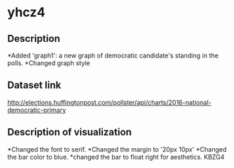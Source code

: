 # yhcz4
## Description
  *Added 'graph1': a new graph of democratic candidate's standing in the polls.
  *Changed graph style
## Dataset link
http://elections.huffingtonpost.com/pollster/api/charts/2016-national-democratic-primary
## Description of visualization
  *Changed the font to serif. 
  *Changed the margin to '20px 10px' 
  *Changed the bar color to blue.
  *changed the bar to float right for aesthetics. KBZG4
